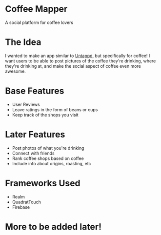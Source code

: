 # Coffee Mapper
A social platform for coffee lovers

# The Idea
I wanted to make an app similar to <a href="https://untappd.com">Untappd</a>, but specifically for coffee! I want users to be able to post pictures of the coffee they're drinking, where they're drinking at, and make the social aspect of coffee even more awesome.

# Base Features
<ul>
  <li>User Reviews</li>
  <li>Leave ratings in the form of beans or cups</li>
  <li>Keep track of the shops you visit</li>
</ul>

# Later Features
<ul>
  <li>Post photos of what you're drinking</li>
  <li>Connect with friends</li>
  <li>Rank coffee shops based on coffee</li>
  <li>Include info about origins, roasting, etc</li>
</ul>

# Frameworks Used
<ul>
  <li>Realm</li>
  <li>QuadratTouch</li>
  <li>Firebase</li>
</ul>


# More to be added later!  
